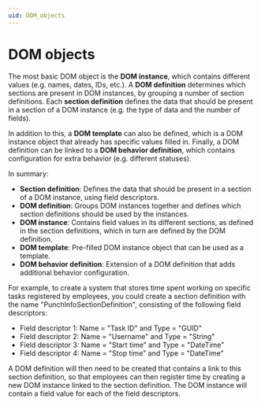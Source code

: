 ```yaml
---
uid: DOM_objects
---
```


# DOM objects

The most basic DOM object is the **DOM instance**, which contains different values (e.g. names, dates, IDs, etc.). A **DOM definition** determines which sections are present in DOM instances, by grouping a number of section definitions. Each **section definition** defines the data that should be present in a section of a DOM instance (e.g. the type of data and the number of fields).

In addition to this, a **DOM template** can also be defined, which is a DOM instance object that already has specific values filled in. Finally, a DOM definition can be linked to a **DOM behavior definition**, which contains configuration for extra behavior (e.g. different statuses).

In summary:

- **Section definition**: Defines the data that should be present in a section of a DOM instance, using field descriptors.
- **DOM definition**: Groups DOM instances together and defines which section definitions should be used by the instances.
- **DOM instance**: Contains field values in its different sections, as defined in the section definitions, which in turn are defined by the DOM definition.
- **DOM template**: Pre-filled DOM instance object that can be used as a template.
- **DOM behavior definition**: Extension of a DOM definition that adds additional behavior configuration.

For example, to create a system that stores time spent working on specific tasks registered by employees, you could create a section definition with the name "PunchInfoSectionDefinition", consisting of the following field descriptors:

- Field descriptor 1: Name = "Task ID" and Type = "GUID"
- Field descriptor 2: Name = "Username" and Type = "String"
- Field descriptor 3: Name = "Start time" and Type = "DateTime"
- Field descriptor 4: Name = "Stop time" and Type = "DateTime"

A DOM definition will then need to be created that contains a link to this section definition, so that employees can then register time by creating a new DOM instance linked to the section definition. The DOM instance will contain a field value for each of the field descriptors.
